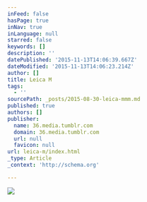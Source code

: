 ```yaml
---
inFeed: false
hasPage: true
inNav: true
inLanguage: null
starred: false
keywords: []
description: ''
datePublished: '2015-11-13T14:06:39.667Z'
dateModified: '2015-11-13T14:06:23.214Z'
author: []
title: Leica M
tags:
  - ''
sourcePath: _posts/2015-08-30-leica-mmm.md
published: true
authors: []
publisher:
  name: 36.media.tumblr.com
  domain: 36.media.tumblr.com
  url: null
  favicon: null
url: leica-m/index.html
_type: Article
_context: 'http://schema.org'

---
```

![](http://36.media.tumblr.com/ae86866e73a35c77ce3ad0c093bd037f/tumblr_ntcnnkrjZB1qew4muo1_1280.jpg)
